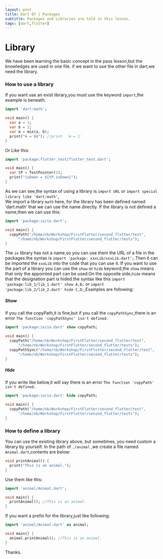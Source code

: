```yaml
---
layout: post
title: Dart 07 | Packages
subtitle: Packages and Libraries are told in this lesson.
tags: [dart,flutter]
---
```

# Library
We have been learning the basic concept in the pass lesson,but the knowledges are used in one file. if we want to use the other file in dart,we need the library.
### How to use a library
If you want use an exist library,you must use the keyword  `import`,the example is beneath.
```dart
import 'dart:math';

void main() {
  var a = 1;
  var b = 2;
  var m = min(a, b);
  print("m = $m"); //print  `m = 1`
}

```
Or Like this:
```dart
import 'package:flutter_test/flutter_test.dart';

void main() {
  var tP = TestPointer(1);
  print("isDown = ${tP.isDown}");
}
```
As we can see,the syntax of using a library is `import URL` or `import special library like 'dart:math'`,         
We import a library `math` here, for the library has been defined named 'dart.math' that we can use the name directly. If the library is not defined a name,then we can use this:
```dart
import 'package:io/io.dart';

void main() {
  copyPath("/home/nb/Workshop/FirstFlutter/second_flutter/test",
      "/home/nb/Workshop/FirstFlutter/second_flutter/tests");
}

```
The `io` library has not a name,so you can use them the URL of a file in the packages.the syntax is `import 'package: xxxLib/xxxLib.dart';`.Then it can be imported the `xxxLib` into the code that you can use it.
If you want to use the part of a library you can use the `show` or `hide` keyword,the `show` means that only the appointed part can be used.On the opposite side,`hide` means that the designation part is hided.the syntax like this `import 'package:lib_1/lib_1.dart' show A,B;` or `import 'package:lib_2/lib_2.dart' hide C,D;`,Examples are following:
##### Show   
If you call the copyPath,it is fine,but if you call the `copyPathSync`,there is an error `The function 'copyPathSync' isn't defined.`

```dart
import 'package:io/io.dart' show copyPath;

void main() {
  copyPath("/home/nb/Workshop/FirstFlutter/second_flutter/test",
      "/home/nb/Workshop/FirstFlutter/second_flutter/tests");
  copyPathSync("/home/nb/Workshop/FirstFlutter/second_flutter/test",
      "/home/nb/Workshop/FirstFlutter/second_flutter/tests");
}
```

##### Hide   
If you write like below,it will say there is an error `The function 'copyPath' isn't defined.`

```dart
import 'package:io/io.dart' hide copyPath;

void main() {
  copyPath("/home/nb/Workshop/FirstFlutter/second_flutter/test",
      "/home/nb/Workshop/FirstFlutter/second_flutter/tests");
}
```
### How to define a library
You can use the existing library above, but sometimes, you need custom a library by yourself.
In the path of `./animal` ,we create a file named  `Animal.dart`,contents are below:
```dart
void printAnimal() {
  print("This is an animal.");
}
```
Use them like this:
```dart
import 'animal/Animal.dart';

void main() {
  printAnimal(); //This is an animal.
}
```
If you want a prefix for the library,just like following:
```dart
import 'animal/Animal.dart' as animal;

void main() {
  animal.printAnimal(); //This is an animal.
}
```
Thanks.
